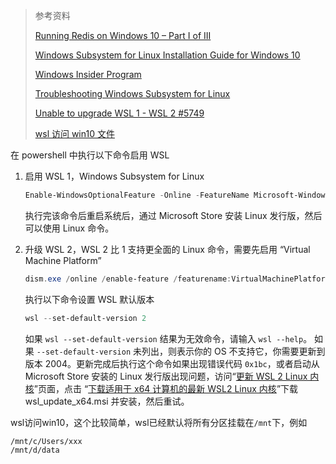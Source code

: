 > 参考资料
>
> [Running Redis on Windows 10 – Part I of III](https://redislabs.com/blog/redis-on-windows-10/)
>
> [Windows Subsystem for Linux Installation Guide for Windows 10](https://docs.microsoft.com/en-us/windows/wsl/install-win10)
>
> [Windows Insider Program](https://www.youtube.com/watch?v=oOlRvuEBG88)
>
> [Troubleshooting Windows Subsystem for Linux](https://docs.microsoft.com/en-us/windows/wsl/troubleshooting)
>
> [Unable to upgrade WSL 1 - WSL 2 #5749](https://github.com/microsoft/WSL/issues/5749)
>
> [wsl 访问 win10 文件](https://www.cnblogs.com/azureology/p/12889659.html)

在 powershell 中执行以下命令启用 WSL

1. 启用 WSL 1，Windows Subsystem for Linux

   ```powershell
   Enable-WindowsOptionalFeature -Online -FeatureName Microsoft-Windows-Subsystem-Linux
   ```

   执行完该命令后重启系统后，通过 Microsoft Store 安装 Linux 发行版，然后可以使用 Linux 命令。

2. 升级 WSL 2，WSL 2 比 1 支持更全面的 Linux 命令，需要先启用 “Virtual Machine Platform”

   ```powershell
   dism.exe /online /enable-feature /featurename:VirtualMachinePlatform /all /norestart
   ```

   执行以下命令设置 WSL 默认版本

   ```powershell
   wsl --set-default-version 2
   ```

   如果 `wsl --set-default-version` 结果为无效命令，请输入 `wsl --help`。 如果 `--set-default-version` 未列出，则表示你的 OS 不支持它，你需要更新到版本 2004。更新完成后执行这个命令如果出现错误代码 `0x1bc`，或者启动从 Microsoft Store 安装的 Linux 发行版出现问题，访问“[更新 WSL 2 Linux 内核](https://aka.ms/wsl2kernel)”页面，点击 “[下载适用于 x64 计算机的最新 WSL2 Linux 内核](https://wslstorestorage.blob.core.windows.net/wslblob/wsl_update_x64.msi)”下载 wsl_update_x64.msi 并安装，然后重试。

wsl访问win10，这个比较简单，wsl已经默认将所有分区挂载在`/mnt`下，例如

```
/mnt/c/Users/xxx
/mnt/d/data
```
